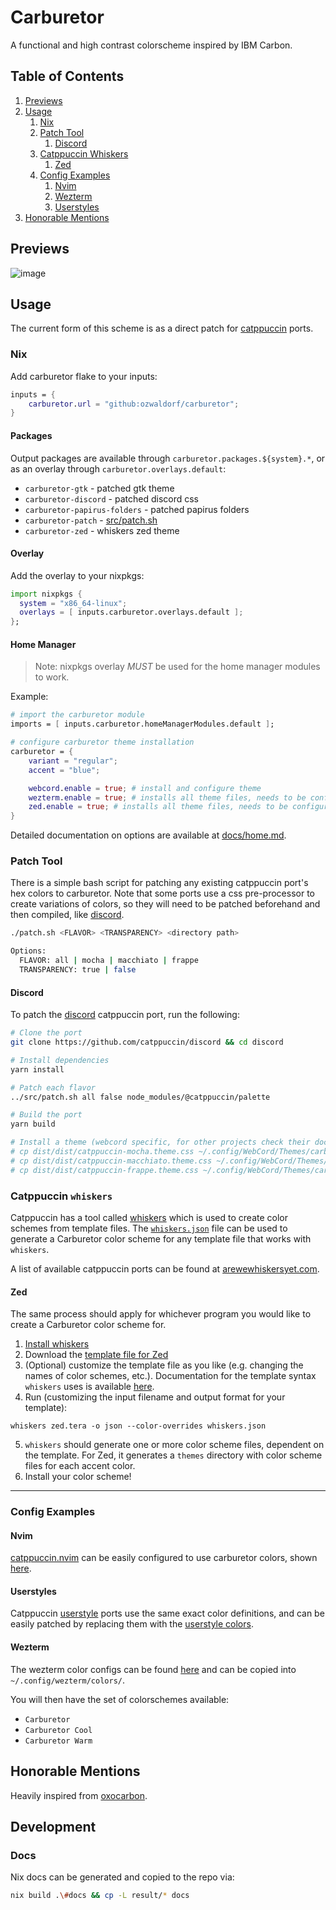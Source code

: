 # Carburetor

A functional and high contrast colorscheme inspired by IBM Carbon.

## Table of Contents

1. [Previews](#previews)
2. [Usage](#usage)
    1. [Nix](#nix)
    2. [Patch Tool](#patch-tool)
        1. [Discord](#discord)
    3. [Catppuccin Whiskers](#catppuccin-whiskers)
        1. [Zed](#zed)
    4. [Config Examples](#config-examples)
        1. [Nvim](#nvim)
        2. [Wezterm](#wezterm)
        3. [Userstyles](#userstyles)
3. [Honorable Mentions](#honorable-mentions)

## Previews

![image](https://github.com/ozwaldorf/carburetor/assets/8976745/54bbafc8-cc3a-4fa0-a291-c54cdd49bfd8)

## Usage

The current form of this scheme is as a direct patch for [catppuccin](https://github.com/catppuccin/catppuccin) ports.

### Nix

Add carburetor flake to your inputs:

```nix
inputs = {
    carburetor.url = "github:ozwaldorf/carburetor";
}
```

#### Packages

Output packages are available through `carburetor.packages.${system}.*`, or as an overlay through `carburetor.overlays.default`:

- `carburetor-gtk` - patched gtk theme
- `carburetor-discord` - patched discord css
- `carburetor-papirus-folders` - patched papirus folders
- `carburetor-patch` - [src/patch.sh](./src/patch.sh)
- `carburetor-zed` - whiskers zed theme

#### Overlay

Add the overlay to your nixpkgs:

```nix
import nixpkgs {
  system = "x86_64-linux";
  overlays = [ inputs.carburetor.overlays.default ];
};
```

#### Home Manager

> Note: nixpkgs overlay *MUST* be used for the home manager modules to work.

Example:

```nix
# import the carburetor module
imports = [ inputs.carburetor.homeManagerModules.default ];

# configure carburetor theme installation
carburetor = {
    variant = "regular";
    accent = "blue";

    webcord.enable = true; # install and configure theme
    wezterm.enable = true; # installs all theme files, needs to be configured seperately
    zed.enable = true; # installs all theme files, needs to be configured seperately
}
```

Detailed documentation on options are available at [docs/home.md](./docs/home.md).

### Patch Tool

There is a simple bash script for patching any existing catppuccin port's hex colors to carburetor. Note that some ports use a css pre-processor to create variations of colors, so they will need to be patched beforehand and then compiled, like [discord](#discord).

```bash
./patch.sh <FLAVOR> <TRANSPARENCY> <directory path>

Options:
  FLAVOR: all | mocha | macchiato | frappe
  TRANSPARENCY: true | false
```

#### Discord

To patch the [discord](https://github.com/catppuccin/discord) catppuccin port, run the following:

```bash
# Clone the port
git clone https://github.com/catppuccin/discord && cd discord

# Install dependencies
yarn install

# Patch each flavor
../src/patch.sh all false node_modules/@catppuccin/palette

# Build the port
yarn build

# Install a theme (webcord specific, for other projects check their docs)
# cp dist/dist/catppuccin-mocha.theme.css ~/.config/WebCord/Themes/carburator
# cp dist/dist/catppuccin-macchiato.theme.css ~/.config/WebCord/Themes/carburator-cool
# cp dist/dist/catppuccin-frappe.theme.css ~/.config/WebCord/Themes/carburator-warm
```

### Catppuccin `whiskers`

 Catppuccin has a tool called [whiskers](https://github.com/catppuccin/whiskers) which is used to create color schemes from template files. The [`whiskers.json`](examples/whiskers.json) file can be used to generate a Carburetor color scheme for any template file that works with `whiskers`.

A list of available catppuccin ports can be found at [arewewhiskersyet.com](https://arewewhiskersyet.com/).

#### Zed

The same process should apply for whichever program you would like to create a Carburetor color scheme for.

1. [Install whiskers](https://github.com/catppuccin/whiskers?tab=readme-ov-file#installation)
2. Download the [template file for Zed](https://github.com/catppuccin/zed/blob/main/zed.tera)
3. (Optional) customize the template file as you like (e.g. changing the names of color schemes, etc.). Documentation for the template syntax `whiskers` uses is available [here](https://github.com/catppuccin/whiskers?tab=readme-ov-file#template).
4. Run (customizing the input filename and output format for your template):
  ```
  whiskers zed.tera -o json --color-overrides whiskers.json
  ```
5. `whiskers` should generate one or more color scheme files, dependent on the template. For Zed, it generates a `themes` directory with color scheme files for each accent color.
6. Install your color scheme!

---

### Config Examples

#### Nvim

[catppuccin.nvim](https://github.com/catppuccin/nvim) can be easily configured to use carburetor colors, shown [here](src/nvim.lua).

#### Userstyles

Catppuccin [userstyle](https://github.com/catppuccin/userstyles/) ports use the same exact color definitions, and can be easily patched by replacing them with the [userstyle colors](src/userstyle.css).

#### Wezterm

The wezterm color configs can be found [here](src/wezterm) and can be copied into `~/.config/wezterm/colors/`.

You will then have the set of colorschemes available:

- `Carburetor`
- `Carburetor Cool`
- `Carburetor Warm`

## Honorable Mentions

Heavily inspired from [oxocarbon](https://github.com/nyoom-engineering/oxocarbon/).

## Development

### Docs

Nix docs can be generated and copied to the repo via:

```bash
nix build .\#docs && cp -L result/* docs
```

